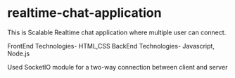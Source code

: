 # realtime-chat-application
This is Scalable Realtime chat application where multiple user can connect.

FrontEnd Technologies- HTML,CSS
BackEnd Technologies- Javascript, Node.js

Used SocketIO module for a two-way connection between client and server
